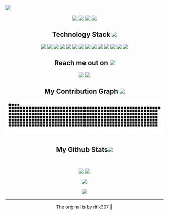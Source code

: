 <p align="center">
 
</p align="center">
<img src="./images/newbg(1).png" />

<p align="center">
 
 <img src="https://badges.pufler.dev/visits/ri1ongithub/ri1ongithub?style=for-the-badge&logo=appveyor?style=for-the-badge&logo=appveyor"/> 
 <img src="https://badges.pufler.dev/years/ri1ongithub?style=for-the-badge&logo=appveyor?style=for-the-badge&logo=appveyor?style=for-the-badge&logo=appveyor"/>
 <img src="https://badges.pufler.dev/repos/ri1ongithub?style=for-the-badge&logo=appveyor?style=for-the-badge&logo=appveyor"/>
 <img src="https://badges.pufler.dev/commits/monthly/ri1ongithub?style=for-the-badge&logo=appveyor?style=for-the-badge&logo=appveyor" />

</p>



<h2 align="center">Technology Stack <img src="./images/laptop.gif" width="50"></h2>

<p align="center">
 <img src="https://img.shields.io/badge/C-00599C?style=flat-square&logo=c&logoColor=white"/>
<img src="https://img.shields.io/badge/-java-E34A86?style=flat-square&logo=java"/>
<img src="https://img.shields.io/badge/-C++-00599C?style=flat-square&logo=c"/>
<img src="https://img.shields.io/badge/-HTML5-E34F26?style=flat-square&logo=html5&logoColor=white"/>
<img src="https://img.shields.io/badge/-CSS3-1572B6?style=flat-square&logo=css3"/>
<img src="https://img.shields.io/badge/-Bootstrap-563D7C?style=flat-square&logo=bootstrap"/>
<img src="https://img.shields.io/badge/-Heroku-430098?style=flat-square&logo=heroku"/>
<img src="https://img.shields.io/badge/-JavaScript-black?style=flat-square&logo=javascript"/>
<img src="https://img.shields.io/badge/-Nodejs-black?style=flat-square&logo=Node.js"/>
<img src="https://img.shields.io/badge/-React-black?style=flat-square&logo=react"/>
<img src="https://img.shields.io/badge/-MongoDB-black?style=flat-square&logo=mongodb"/>
<img src="https://img.shields.io/badge/-MySQL-black?style=flat-square&logo=mysql"/>
<img src="https://img.shields.io/badge/-Git-black?style=flat-square&logo=git"/>
<img src="https://img.shields.io/badge/-GitHub-black?style=flat-square&logo=github"/>
</p>

<h2 align="center">Reach me out on <img src="https://media0.giphy.com/media/jqNPzdTTxQfOgOqpO4/source.gif" width="50"></h2>

<p align="center">
  
<!-- <img src="https://img.shields.io/badge/-ritik-purple?style=flat-square&logo=instagram&logoColor=white&link=https://www.instagram.com/pinkdogg307/"/> -->
<a href="mailto: contact.github@rien.tk">
 <img src="https://img.shields.io/badge/-contact.github@rien.tk-657785?style=flat-square&logo=Gmail&logoColor=white&link=mailto:contact.github@rien.tk"/>
</a>
 <a href="https://discord.gg/vkwwhqXENC">
 <img src="https://img.shields.io/badge/-.gg/vkwwhqXENC-7289DA?style=flat-square&logo=Discord&logoColor=white&link=https://discord.gg/vkwwhqXENC"/>
 </a>
</p>


<h2 align="center">
  My Contribution Graph <img src="https://media.giphy.com/media/xUA7aZeLE2e0P7Znz2/giphy.gif" width="50">
</h2>
<p align="center">
  <img src="https://github.com/ri1ongithub/ri1ongithub/raw/output/github-contribution-grid-snake.svg" alt="snake"></center>
</p>

<h2 align="center">
  My Github Stats<img src="https://media.giphy.com/media/VgCDAzcKvsR6OM0uWg/giphy.gif" width="50">
</h2>
 
<br>

<p align = "center">
  <img  src = "https://github-readme-stats.vercel.app/api?username=ritik307&show_icons=true&theme=radical&line_height=27">
  <img src = "https://github-readme-stats.vercel.app/api/top-langs/?username=ritik307&hide=html,css,java,shaderlab,kotlin,hlsl&theme=radical">
</p>

<p align = "center">
 <img  src="https://github-readme-streak-stats.herokuapp.com/?user=ritik307&show_icons=true&locale=en&layout=compact&theme=radical&line_height=0" />
</p> 

<p align = "center">
 <img src="https://activity-graph.herokuapp.com/graph?username=ritik307&theme=redical">
</p> 
<hr>
<p align="center">The original is by ritik307 💖</p>
